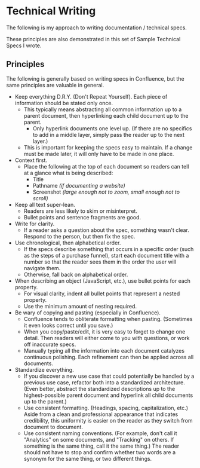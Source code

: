 # Technical Writing

The following is my approach to writing documentation / technical specs.

These principles are also demonstrated in this set of Sample Technical Specs I wrote.

## Principles

The following is generally based on writing specs in Confluence, but the same principles are valuable in general.

- Keep everything D.R.Y. (Don't Repeat Yourself). Each piece of information should be stated only once.
  - This typically means abstracting all common information up to a parent document, then hyperlinking each child document up to the parent.
    - Only hyperlink documents one level up. (If there are no specifics to add in a middle layer, simply pass the reader up to the next layer.)
  - This is important for keeping the specs easy to maintain. If a change must be made later, it will only have to be made in one place.
- Context first.
  - Place the following at the top of each document so readers can tell at a glance what is being described:
    - Title
    - Pathname *(if documenting a website)*
    - Screenshot *(large enough not to zoom, small enough not to scroll)*
- Keep all text super-lean.
  - Readers are less likely to skim or misinterpret.
  - Bullet points and sentence fragments are good.
- Write for clarity.
  - If a reader asks a question about the spec, something wasn't clear. Respond to the person, but then fix the spec.
- Use chronological, then alphabetical order.
  - If the specs describe something that occurs in a specific order (such as the steps of a purchase funnel), start each document title with a number so that the reader sees them in the order the user will navigate them.
  - Otherwise, fall back on alphabetical order.
- When describing an object (JavaScript, etc.), use bullet points for each property.
  - For visual clarity, indent all bullet points that represent a nested property.
  - Use the minimum amount of nesting required.
- Be wary of copying and pasting (especially in Confluence).
  - Confluence tends to obliterate formatting when pasting. (Sometimes it even looks correct until you save.)
  - When you copy/paste/edit, it is very easy to forget to change one detail. Then readers will either come to you with questions, or work off inaccurate specs.
  - Manually typing all the information into each document catalyzes continuous polishing. Each refinement can then be applied across all documents.
- Standardize everything.
  - If you discover a new use case that could potentially be handled by a previous use case, refactor both into a standardized architecture. (Even better, abstract the standardized descriptions up to the highest-possible parent document and hyperlink all child documents up to the parent.)
  - Use consistent formatting. (Headings, spacing, capitalization, etc.) Aside from a clean and professional appearance that indicates credibility, this uniformity is easier on the reader as they switch from document to document.
  - Use consistent naming conventions. (For example, don't call it "Analytics" on some documents, and "Tracking" on others. If something is the same thing, call it the same thing.) The reader should not have to stop and confirm whether two words are a synonym for the same thing, or two different things.